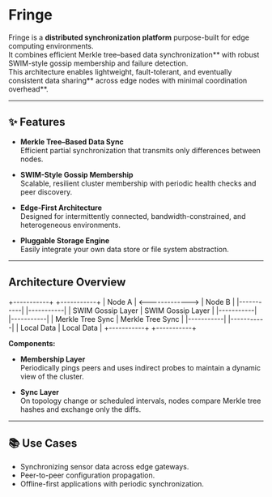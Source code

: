 # Fringe

Fringe is a **distributed synchronization platform** purpose-built for edge computing environments.  
It combines efficient Merkle tree–based data synchronization** with robust SWIM-style gossip membership and failure detection.  
This architecture enables lightweight, fault-tolerant, and eventually consistent data sharing** across edge nodes with minimal coordination overhead**.

---

## ✨ Features

- **Merkle Tree–Based Data Sync**  
  Efficient partial synchronization that transmits only differences between nodes.

- **SWIM-Style Gossip Membership**  
  Scalable, resilient cluster membership with periodic health checks and peer discovery.

- **Edge-First Architecture**  
  Designed for intermittently connected, bandwidth-constrained, and heterogeneous environments.

- **Pluggable Storage Engine**  
  Easily integrate your own data store or file system abstraction.

---

## Architecture Overview

 +-----------+                 +-----------+
|   Node A  | <-------------> |   Node B  |
|-----------|                 |-----------|
| SWIM Gossip Layer           | SWIM Gossip Layer |
|-----------|                 |-----------|
| Merkle Tree Sync            | Merkle Tree Sync  |
|-----------|                 |-----------|
|   Local Data                |   Local Data      |
+-----------+                 +-----------+



**Components:**

- **Membership Layer**  
  Periodically pings peers and uses indirect probes to maintain a dynamic view of the cluster.

- **Sync Layer**  
  On topology change or scheduled intervals, nodes compare Merkle tree hashes and exchange only the diffs.

---

## 📚 Use Cases

- Synchronizing sensor data across edge gateways.
- Peer-to-peer configuration propagation.
- Offline-first applications with periodic synchronization.

